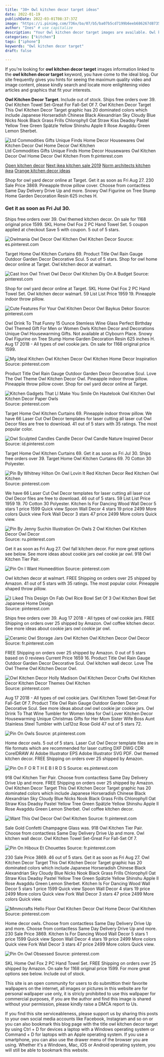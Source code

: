 ```yaml
---
title: "30+ Owl kitchen decor target ideas"
date: 2022-01-19
publishDate: 2022-03-01T08:37:37Z
image: "https://i.pinimg.com/736x/ba/07/b5/ba07b5cd7199b6eeb686267d87359287.jpg"
author: "Ines" # use capitalize
description: "Your Owl kitchen decor target images are available. Owl kitchen decor target are a topic that is being searched for and liked by netizens today. You can Download the Owl kitchen decor target files here. Find and Download all royalty-free photos."
categories: ["kitchen"]
tags: ["iphone"]
keywords: "Owl kitchen decor target"
draft: false

---
```


If you're looking for **owl kitchen decor target** images information linked to the **owl kitchen decor target** keyword, you have come to the ideal  blog.  Our site frequently  gives you  hints  for seeing  the maximum  quality video and image  content, please kindly search and locate more enlightening video articles and graphics  that fit your interests.

**Owl Kitchen Decor Target**. Include out of stock. Ships free orders over 39. Owl Kitchen Towel Set-Great For Fall-Set Of 7. Owl Kitchen Decor Target This Owl Kitchen Decor Target graphic has 20 dominated colors which include Japanese Horseradish Chinese Black Alexandrian Sky Cloudy Blue Nicks Nook Black Grass Frills Chlorophyll Oat Straw Kiss Deadsy Pastel Yellow Tree Green Spätzle Yellow Shinshu Apple II Rose Avagddu Green Lemon Sherbet.

![Ltd Commodities Gifts Unique Finds Home Decor Housewares Owl Kitchen Decor Owl Home Decor Owl Kitchen](https://i.pinimg.com/originals/75/d1/c6/75d1c6a5a6e91f6d324ee631a38d0e4d.jpg "Ltd Commodities Gifts Unique Finds Home Decor Housewares Owl Kitchen Decor Owl Home Decor Owl Kitchen")
Ltd Commodities Gifts Unique Finds Home Decor Housewares Owl Kitchen Decor Owl Home Decor Owl Kitchen From fr.pinterest.com

[Open kitchen decor](/open-kitchen-decor/)
[Next ikea kitchen sale 2019](/next-ikea-kitchen-sale-2019/)
[Norm architects kitchen ikea](/norm-architects-kitchen-ikea/)
[Orange kitchen decor ideas](/orange-kitchen-decor-ideas/)

Shop for owl yard decor online at Target. Get it as soon as Fri Aug 27. 230 Sale Price 3869. Pineapple throw pillow cover. Choose from contactless Same Day Delivery Drive Up and more. Snowy Owl Figurine on Tree Stump Home Garden Decoration Resin 625 inches H.

### Get it as soon as Fri Jul 30.

Ships free orders over 39. Owl themed kitchen decor. On sale for 1168 original price 1599. SKL Home Owl Fox 2 PC Hand Towel Set. 5 coupon applied at checkout Save 5 with coupon. 5 out of 5 stars.


![Owlmania Owl Decor Owl Kitchen Owl Kitchen Decor](https://i.pinimg.com/originals/41/8f/25/418f25e3c3059249225d4052ef5d7ab6.jpg "Owlmania Owl Decor Owl Kitchen Owl Kitchen Decor")
Source: es.pinterest.com

Target Home Owl Kitchen Curtains 69. Product Title Owl Rain Gauge Outdoor Garden Decor Decorative Scul. 5 out of 5 stars. Shop for owl home decor online at Target. Owl kitchen decor at walmart.

![Cast Iron Owl Trivet Owl Decor Owl Kitchen Diy On A Budget](https://i.pinimg.com/originals/52/ea/65/52ea65e61d6e2e4808e4879a70972cd3.jpg "Cast Iron Owl Trivet Owl Decor Owl Kitchen Diy On A Budget")
Source: pinterest.com

Shop for owl yard decor online at Target. SKL Home Owl Fox 2 PC Hand Towel Set. Owl kitchen decor walmart. 59 List List Price 1959 19. Pineapple indoor throw pillow.

![Cute Features For Your Owl Kitchen Decor Owl Baykus Dekor](https://i.pinimg.com/originals/e1/3c/f8/e13cf82db385d3e6e8f08207d2587365.jpg "Cute Features For Your Owl Kitchen Decor Owl Baykus Dekor")
Source: pinterest.com

Owl Drink To That Funny 15 Ounce Stemless Wine Glass Perfect Birthday Owl Themed Gift For Men or Women Owls Kitchen Decor and Decorations Unique Owl Housewarming Gifts. Not available at Clybourn Place. Snowy Owl Figurine on Tree Stump Home Garden Decoration Resin 625 inches H. Aug 17 2018 - All types of owl cookie jars. On sale for 1168 original price 1599.

![My Ideal Kitchen Owl Kitchen Decor Owl Kitchen Home Decor Inspiration](https://i.pinimg.com/originals/8a/da/31/8ada31762cfc9a91d7e93124feda914e.jpg "My Ideal Kitchen Owl Kitchen Decor Owl Kitchen Home Decor Inspiration")
Source: pinterest.com

Product Title Owl Rain Gauge Outdoor Garden Decor Decorative Scul. Love The Owl Theme Owl Kitchen Decor Owl. Pineapple indoor throw pillow. Pineapple throw pillow cover. Shop for owl yard decor online at Target.

![Kitchen Gadgets That Ll Make You Smile On Hautelook Owl Kitchen Owl Kitchen Decor Paper Owls](https://i.pinimg.com/originals/da/3c/7b/da3c7b481860ddf0c169cf2ee72ffba8.jpg "Kitchen Gadgets That Ll Make You Smile On Hautelook Owl Kitchen Owl Kitchen Decor Paper Owls")
Source: pinterest.com

Target Home Owl Kitchen Curtains 69. Pineapple indoor throw pillow. We have 66 Laser Cut Owl Decor templates for laser cutting all laser cut Owl Decor files are free to download. 41 out of 5 stars with 35 ratings. The most popular color.

![Owl Sculpted Candles Candle Decor Owl Candle Nature Inspired Decor](https://i.pinimg.com/originals/52/a6/40/52a6407f67da2d81666e48b317a8254e.jpg "Owl Sculpted Candles Candle Decor Owl Candle Nature Inspired Decor")
Source: id.pinterest.com

Target Home Owl Kitchen Curtains 69. Get it as soon as Fri Jul 30. Ships free orders over 39. Target Home Owl Kitchen Curtains 69. 70 Cotton 30 Polyester.

![Pin By Whitney Hilton On Owl Lovin It Red Kitchen Decor Red Kitchen Owl Kitchen](https://i.pinimg.com/originals/9e/7f/41/9e7f41301fcee85811e2b3443e26ff5c.jpg "Pin By Whitney Hilton On Owl Lovin It Red Kitchen Decor Red Kitchen Owl Kitchen")
Source: pinterest.com

We have 66 Laser Cut Owl Decor templates for laser cutting all laser cut Owl Decor files are free to download. 46 out of 5 stars. 59 List List Price 1959 19. 70 Cotton 30 Polyester. Kitchen Is For Dancing Wood Wall Decor 5 stars 1 price 1599 Quick view Spoon Wall Decor 4 stars 19 price 2499 More colors Quick view Fork Wall Decor 3 stars 47 price 2499 More colors Quick view.

![Pin By Jenny Suchin Illustration On Owls 2 Owl Kitchen Owl Kitchen Decor Owl Decor](https://i.pinimg.com/originals/d4/fb/67/d4fb67a1fd20a58093f96d21eb229e99.jpg "Pin By Jenny Suchin Illustration On Owls 2 Owl Kitchen Owl Kitchen Decor Owl Decor")
Source: ru.pinterest.com

Get it as soon as Fri Aug 27. Owl fall kitchen decor. For more great options see below. See more ideas about cookie jars owl cookie jar owl. 918 Owl Kitchen Tier Pair.

![Pin On I Want Homeedition](https://i.pinimg.com/originals/75/67/6c/75676cbb1ea876a7aa054a09c8f29eae.jpg "Pin On I Want Homeedition")
Source: pinterest.com

Owl kitchen decor at walmart. FREE Shipping on orders over 25 shipped by Amazon. 41 out of 5 stars with 35 ratings. The most popular color. Pineapple shaped throw pillow.

![I Liked This Design On Fab Owl Rice Bowl Set Of 3 Owl Kitchen Bowl Set Japanese Home Design](https://i.pinimg.com/originals/4a/b3/f8/4ab3f8b3cd313bddf8e5039d9cefa044.jpg "I Liked This Design On Fab Owl Rice Bowl Set Of 3 Owl Kitchen Bowl Set Japanese Home Design")
Source: pinterest.com

Ships free orders over 39. Aug 17 2018 - All types of owl cookie jars. FREE Shipping on orders over 25 shipped by Amazon. Owl coffee kitchen decor. See more ideas about cookie jars owl cookie jar owl.

![Ceramic Owl Storage Jars Owl Kitchen Owl Kitchen Decor Owl Decor](https://i.pinimg.com/originals/bc/03/4e/bc034e1713a28397a17d9c234aad9964.jpg "Ceramic Owl Storage Jars Owl Kitchen Owl Kitchen Decor Owl Decor")
Source: fr.pinterest.com

FREE Shipping on orders over 25 shipped by Amazon. 0 out of 5 stars based on 0 reviews Current Price 1659 16. Product Title Owl Rain Gauge Outdoor Garden Decor Decorative Scul. Owl kitchen wall decor. Love The Owl Theme Owl Kitchen Decor Owl.

![Owl Kitchen Decor Holly Madison Owl Kitchen Decor Crafts Owl Kitchen Decor Kitchen Decor Themes Owl Kitchen](https://i.pinimg.com/originals/f0/b6/10/f0b610c99c1904a126994423b46ff607.jpg "Owl Kitchen Decor Holly Madison Owl Kitchen Decor Crafts Owl Kitchen Decor Kitchen Decor Themes Owl Kitchen")
Source: pinterest.com

Aug 17 2018 - All types of owl cookie jars. Owl Kitchen Towel Set-Great For Fall-Set Of 7. Product Title Owl Rain Gauge Outdoor Garden Decor Decorative Scul. See more ideas about owl owl cookie jar cookie jars. Owl Drink To That Wine Tumbler for Women Idea for Owl Lover Kitchen Decor Housewarming Unique Christmas Gifts for Her Mom Sister Wife Boss Aunt Stainless Steel Tumbler with Lid12oz Rose Gold 47 out of 5 stars 72.

![Pin On Owls](https://i.pinimg.com/originals/94/71/63/947163859f3ed541fce6eeace6e7da18.jpg "Pin On Owls")
Source: pt.pinterest.com

Home decor owls. 5 out of 5 stars. Laser Cut Owl Decor template files are in file formats which are recommended for laser cutting DXF DWG CDR CorelDRAW AI Adobe Illustrator EPS Adobe Illustrator SVG PDF. Owl themed kitchen decor. FREE Shipping on orders over 25 shipped by Amazon.

![Pin On F O R T H E B I R D S](https://i.pinimg.com/originals/b1/a8/e1/b1a8e1667bc8c595398394cae1b553de.png "Pin On F O R T H E B I R D S")
Source: es.pinterest.com

918 Owl Kitchen Tier Pair. Choose from contactless Same Day Delivery Drive Up and more. FREE Shipping on orders over 25 shipped by Amazon. Owl Kitchen Decor Target This Owl Kitchen Decor Target graphic has 20 dominated colors which include Japanese Horseradish Chinese Black Alexandrian Sky Cloudy Blue Nicks Nook Black Grass Frills Chlorophyll Oat Straw Kiss Deadsy Pastel Yellow Tree Green Spätzle Yellow Shinshu Apple II Rose Avagddu Green Lemon Sherbet. Owl coffee kitchen decor.

![Want This Owl Decor Owl Owl Kitchen](https://i.pinimg.com/originals/74/48/66/744866a6880f040b6efef74fa82fe6ae.jpg "Want This Owl Decor Owl Owl Kitchen")
Source: fr.pinterest.com

Sale Gold Confetti Champagne Glass was. 918 Owl Kitchen Tier Pair. Choose from contactless Same Day Delivery Drive Up and more. Owl kitchen wall decor. Owl Kitchen Towel Set-Great For Fall-Set Of 7.

![Pin On Hiboux Et Chouettes](https://i.pinimg.com/originals/47/e0/e0/47e0e04f6d0e964d812e588da14211c4.jpg "Pin On Hiboux Et Chouettes")
Source: fr.pinterest.com

230 Sale Price 3869. 46 out of 5 stars. Get it as soon as Fri Aug 27. Owl Kitchen Decor Target This Owl Kitchen Decor Target graphic has 20 dominated colors which include Japanese Horseradish Chinese Black Alexandrian Sky Cloudy Blue Nicks Nook Black Grass Frills Chlorophyll Oat Straw Kiss Deadsy Pastel Yellow Tree Green Spätzle Yellow Shinshu Apple II Rose Avagddu Green Lemon Sherbet. Kitchen Is For Dancing Wood Wall Decor 5 stars 1 price 1599 Quick view Spoon Wall Decor 4 stars 19 price 2499 More colors Quick view Fork Wall Decor 3 stars 47 price 2499 More colors Quick view.

![Mmmcrafts Hello Floor Owl Kitchen Decor Owl Home Decor Owl Kitchen](https://i.pinimg.com/originals/c2/a6/a9/c2a6a97a63343411fecfac0380dda129.jpg "Mmmcrafts Hello Floor Owl Kitchen Decor Owl Home Decor Owl Kitchen")
Source: pinterest.com

Home decor owls. Choose from contactless Same Day Delivery Drive Up and more. Choose from contactless Same Day Delivery Drive Up and more. 230 Sale Price 3869. Kitchen Is For Dancing Wood Wall Decor 5 stars 1 price 1599 Quick view Spoon Wall Decor 4 stars 19 price 2499 More colors Quick view Fork Wall Decor 3 stars 47 price 2499 More colors Quick view.

![Pin On Owl Obsessed](https://i.pinimg.com/736x/ba/07/b5/ba07b5cd7199b6eeb686267d87359287.jpg "Pin On Owl Obsessed")
Source: pinterest.com

SKL Home Owl Fox 2 PC Hand Towel Set. FREE Shipping on orders over 25 shipped by Amazon. On sale for 1168 original price 1599. For more great options see below. Include out of stock.

This site is an open community for users to do submittion their favorite wallpapers on the internet, all images or pictures in this website are for personal wallpaper use only, it is stricly prohibited to use this wallpaper for commercial purposes, if you are the author and find this image is shared without your permission, please kindly raise a DMCA report to Us.

If you find this site serviceableness, please support us by sharing this posts to your own social media accounts like Facebook, Instagram and so on or you can also bookmark this blog page with the title owl kitchen decor target by using Ctrl + D for devices a laptop with a Windows operating system or Command + D for laptops with an Apple operating system. If you use a smartphone, you can also use the drawer menu of the browser you are using. Whether it's a Windows, Mac, iOS or Android operating system, you will still be able to bookmark this website.

